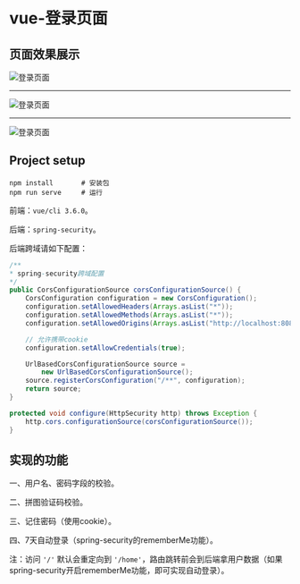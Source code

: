 # vue-登录页面

## 页面效果展示

![登录页面](https://cdn.jsdelivr.net/gh/RingoTangs/image-hosting@master/vue/login-page1.3evev5nv1e80.png)

------

![登录页面](https://cdn.jsdelivr.net/gh/RingoTangs/image-hosting@master/vue/login-page2.6hs85vx15g40.png)

------

![登录页面](https://cdn.jsdelivr.net/gh/RingoTangs/image-hosting@master/vue/login-page3.4w1ujql5ap00.png)



## Project setup

```shell
npm install       # 安装包
npm run serve     # 运行
```

前端：`vue/cli 3.6.0`。

后端：`spring-security`。

后端跨域请如下配置：

```java
/**
* spring-security跨域配置
*/
public CorsConfigurationSource corsConfigurationSource() {
    CorsConfiguration configuration = new CorsConfiguration();
    configuration.setAllowedHeaders(Arrays.asList("*"));
    configuration.setAllowedMethods(Arrays.asList("*"));
    configuration.setAllowedOrigins(Arrays.asList("http://localhost:8080"));

    // 允许携带cookie
    configuration.setAllowCredentials(true);    

    UrlBasedCorsConfigurationSource source =
        new UrlBasedCorsConfigurationSource();
    source.registerCorsConfiguration("/**", configuration);
    return source;
}

protected void configure(HttpSecurity http) throws Exception {
    http.cors.configurationSource(corsConfigurationSource());
}
```



## 实现的功能

一、用户名、密码字段的校验。

二、拼图验证码校验。

三、记住密码（使用cookie）。

四、7天自动登录（spring-security的rememberMe功能）。

注：访问  `'/'`  默认会重定向到 `'/home'`，路由跳转前会到后端拿用户数据（如果spring-security开启rememberMe功能，即可实现自动登录）。

